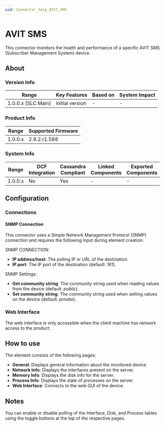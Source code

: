 ```yaml
---
uid: Connector_help_AVIT_SMS
---
```


# AVIT SMS

This connector monitors the health and performance of a specific AVIT SMS (Subscriber Management System) device.

## About

### Version Info

| Range                | Key Features     | Based on     | System Impact     |
|----------------------|------------------|--------------|-------------------|
| 1.0.0.x [SLC Main]   | Initial version  | -            | -                 |

### Product Info

| Range     | Supported Firmware     |
|-----------|------------------------|
| 1.0.0.x   | 2.9.2.r1.588           |

### System Info

| Range     | DCF Integration     | Cassandra Compliant     | Linked Components     | Exported Components     |
|-----------|---------------------|-------------------------|-----------------------|-------------------------|
| 1.0.0.x   | No                  | Yes                     | -                     | -                       |

## Configuration

### Connections

#### SNMP Connection

This connector uses a Simple Network Management Protocol (SNMP) connection and requires the following input during element creation:

SNMP CONNECTION:

- **IP address/host**: The polling IP or URL of the destination.
- **IP port**: The IP port of the destination (default: *161*).

SNMP Settings:

- **Get community string**: The community string used when reading values from the device (default: *public*).
- **Set community string**: The community string used when setting values on the device (default: *private*).

### Web Interface

The web interface is only accessible when the client machine has network access to the product.

## How to use

The element consists of the following pages:

- **General**: Displays general information about the monitored device.
- **Network Info**: Displays the interfaces present on the server.
- **Memory Info**: Displays the disk info for the server.
- **Process Info**: Displays the state of processes on the server.
- **Web Interface**: Connects to the web GUI of the device.

## Notes

You can enable or disable polling of the Interface, Disk, and Process tables using the toggle buttons at the top of the respective pages.
